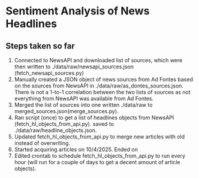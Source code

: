 # Sentiment Analysis of News Headlines

## Steps taken so far
1. Connected to NewsAPI and downloaded list of sources, which were then written to ./data/raw/newsapi_sources.json (fetch_newsapi_sources.py)
2. Manually created a JSON object of news sources from Ad Fontes based on the sources from NewsAPI in ./data/raw/as_dontes_sources.json.  There is not a 1-to-1 correlation between the two lists of sources as not everything from NewsAPI was available from Ad Fontes.
3. Merged the list of sources into one written ./data/raw to merged_sources.json(merge_sources.py). 
4. Ran script (once) to get a list of headlines objects from NewsAPI (fetch_hl_objects_from_api.py). saved to ./data/raw/headline_objects.json.
5. Updated fetch_hl_objects_from_api.py to merge new articles with old instead of overwriting.
6. Started acquiring articles on 10/4/2025. Ended on
7. Edited crontab to schedule fetch_hl_objects_from_api.py to run every hour (will run for a couple of days to get a decent amount of article objects).

